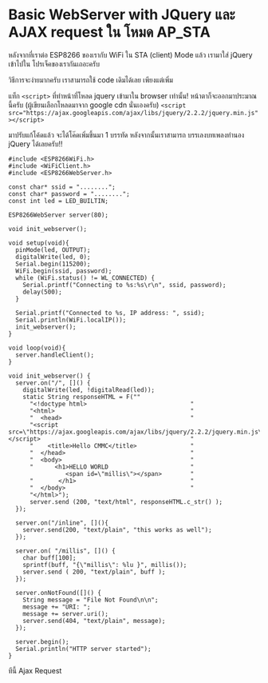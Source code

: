 # Basic WebServer with JQuery และ AJAX request ใน โหมด AP_STA



หลังจากที่เราต่อ ESP8266 ของเรากับ WiFi ใน STA (client) Mode แล้ว เรามาใส่ jQuery เข้าไปใน โปรเจ็คของเรากันเถอะครับ

วิธีการจะง่ายมากครับ เราสามารถใช้ code เดิมได้เลย เพียงแต่เพิ่ม

แท็ก `<script>` ที่ทำหน้าที่โหลด jquery เข้ามาใน browser เท่านั้น! 
หน้าตาก็จะออกมาประมาณนี้ครับ (ผู้เขียนเลือกโหลดมาจาก google cdn นั่นเองครับ)
`<script src="https://ajax.googleapis.com/ajax/libs/jquery/2.2.2/jquery.min.js"></script>`

มาปรับแก้โค้ดแล้ว จะได้โค๊ดเพิ่มขึ้นมา 1 บรรทัด หลังจากนั้นเราสามารถ บรรเลงบทเพลงทำนอง jQuery ได้เลยครับ!!

```
#include <ESP8266WiFi.h>
#include <WiFiClient.h>
#include <ESP8266WebServer.h>

const char* ssid = "........";
const char* password = "........";
const int led = LED_BUILTIN;

ESP8266WebServer server(80);

void init_webserver();

void setup(void){
  pinMode(led, OUTPUT);
  digitalWrite(led, 0);
  Serial.begin(115200);
  WiFi.begin(ssid, password);
  while (WiFi.status() != WL_CONNECTED) {
    Serial.printf("Connecting to %s:%s\r\n", ssid, password);
    delay(500);
  }
 
  Serial.printf("Connected to %s, IP address: ", ssid);
  Serial.println(WiFi.localIP());
  init_webserver();
}

void loop(void){
  server.handleClient();
}

void init_webserver() {
  server.on("/", []() {
    digitalWrite(led, !digitalRead(led));
    static String responseHTML = F(""
      "<!doctype html>                             "
      "<html>                                      "
      "  <head>                                    "
      "<script src=\"https://ajax.googleapis.com/ajax/libs/jquery/2.2.2/jquery.min.js\"></script>                                          "
      "    <title>Hello CMMC</title>               "
      "  </head>                                   "
      "  <body>                                    "
      "      <h1>HELLO WORLD                       " 
                <span id=\"millis\"></span>        "
      "       </h1>                                "
      "  </body>                                   "
      "</html>");
      server.send (200, "text/html", responseHTML.c_str() );
  });

  server.on("/inline", [](){
    server.send(200, "text/plain", "this works as well");
  });

  server.on( "/millis", []() {
    char buff[100];
    sprintf(buff, "{\"millis\": %lu }", millis());
    server.send ( 200, "text/plain", buff );
  });  

  server.onNotFound([]() {
    String message = "File Not Found\n\n";
    message += "URI: ";
    message += server.uri();
    server.send(404, "text/plain", message);
  });

  server.begin();
  Serial.println("HTTP server started");
}
```

ทีนี้ Ajax Request 